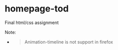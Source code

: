 # homepage-tod
Final html/css assignment 

Note: 
 - > Animation-timeline is not support in firefox
